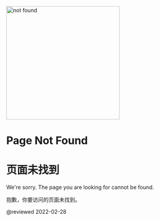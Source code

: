 <div class="center-layout-wide">
  <div class="nf-container l-flex-wrap flex-center">
    <img alt="not found" src="assets/images/support/angular-404.svg" height="300" width="300"/>
    <div class="nf-response l-flex-wrap center">
      <h1 translation-origin="off" class="no-anchor no-toc">Page Not Found</h1>
      <h1 translation-result="on" class="no-anchor no-toc">页面未找到</h1>
      <p translation-origin="off">We're sorry. The page you are looking for cannot be found.</p>
      <p translation-result="on">抱歉，你要访问的页面未找到。</p>
    </div>
  </div>
  <aio-file-not-found-search></aio-file-not-found-search>
</div>

@reviewed 2022-02-28

